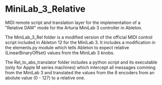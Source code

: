# MiniLab_3_Relative
MIDI remote script and translation layer for the implementation of a "Relative DAW" mode for the Arturia MiniLab 3 controller in Ableton.

The MiniLab_3_Rel folder is a modified version of the official MIDI control script included in Ableton 12 for the MiniLab 3. It includes a modification in the elements.py module which tells Ableton to expect relative (LinearBinaryOffset) values from the MiniLab 3 knobs.

The Rel_to_abs_translator folder includes a python script and its executable (only for Apple M series machines) which intercept all messages comming from the MiniLab 3 and translated the values from the 8 encoders from an abolute value (0 - 127) to a relative one.

